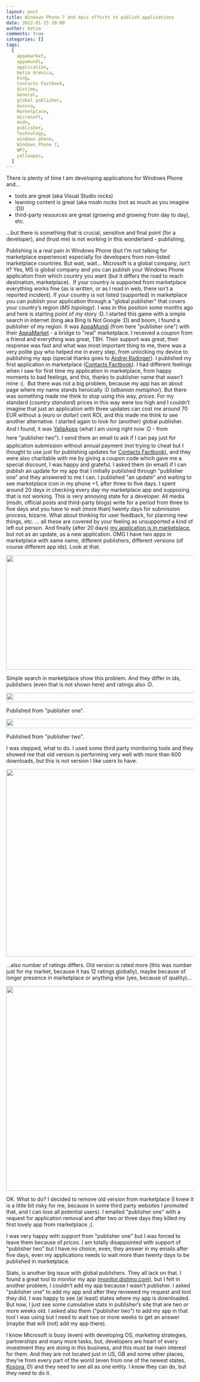 ```yaml
---
layout: post
title: Windows Phone 7 and epic efforts to publish applications
date: 2012-01-25 10:00
author: betim
comments: true
categories: []
tags:
  [
    appamarket,
    appamundi,
    application,
    betim drenica,
    bing,
    Contacts Factbook,
    distimo,
    General,
    global publisher,
    kosova,
    Marketplace,
    microsoft,
    msdn,
    publisher,
    Technology,
    windows phone,
    Windows Phone 7,
    WP7,
    yallaapps,
  ]
---
```


There is plenty of time I am developing applications for Windows Phone and...

<ul>
	<li>tools are great (aka Visual Studio rocks)</li>
	<li>learning content is great (aka msdn rocks (not as much as you imagine :D))</li>
	<li>third-party resources are great (growing and growing from day to day), etc.</li>
</ul>
...but there is something that is crucial, sensitive and final point (for a developer), and (trust me) is not working in this wonderland - publishing.<!--more-->

Publishing is a real pain in Windows Phone (but I'm not talking for marketplace experience) especially for developers from non-listed marketplace countries. But wait, wait... Microsoft is a global company, isn't it? Yes, MS is global company and you can publish your Windows Phone application from which country you want (but it differs the road to reach destination, marketplace).  If your country is supported from marketplace everything works fine (as is written, or as I read in web, there isn't a reported incident). If your country is not listed (supported) in marketplace you can publish your application through a "global publisher" that covers your country’s region (<em>MS topology</em>). I was in this position some months ago and here is starting point of my story :D. I started this game with a simple search in internet (bing aka Bing Is Not Google :D) and boom, I found a publisher of my region. It was <a title="AppaMundi" href="http://appamundi.com/" target="_blank">AppaMundi</a> (from here "publisher one") with their <a title="AppaMarket" href="http://www.appamarket.com/" target="_blank">AppaMarket</a> - a bridge to "real" marketplace. I received a coupon from a friend and everything was great, TBH. Their support was great, their response was fast and what was most important thing to me, there was a very polite guy who helped me in every step, from unlocking my device to publishing my app (special thanks goes to <a title="Andrej Radinger" href="https://twitter.com/#!/andrejrad" target="_blank">Andrej Radinger</a>). I published my first application in marketplace (<a title="Contacts Factbook" href="http://www.windowsphone.com/en-us/apps/da94664d-30f1-4b63-b471-dcbdc3a695e0" target="_blank">Contacts Factbook</a>). I had different feelings when I saw for first time my application in marketplace, from happy moments to bad feelings, and this, thanks to publisher name that wasn’t mine :(.  But there was not a big problem, because my app has an about page where my name stands heroically :D (<em>albanian metaphor</em>). But there was something made me think to stop using this way, <em>prices</em>. For my standard (<em>country standard</em>) prices in this way were too high and I couldn’t imagine that just an application with three updates can cost me around 70 EUR without a (euro or dollar) cent ROI, and this made me think to see another alternative. I started again to look for (another) global publisher. And I found, it was <a title="yallaapps" href="http://www.yallaapps.com/" target="_blank">YallaApps</a> (what I am using right now :D - <span style="line-height:24px;">from here </span><span style="line-height:24px;">"publisher two"</span>). I send them an email to ask if I can pay just for application submission without annual payment (not trying to cheat but I thought to use just for publishing updates for <a title="Contacts Factbook" href="http://www.windowsphone.com/en-us/apps/da94664d-30f1-4b63-b471-dcbdc3a695e0" target="_blank">Contacts Factbook</a>), and they were also charitable with me by giving a coupon code which gave me a special discount, I was happy and grateful. I asked them (in email) if I can publish an update for my app that I initially published through "publisher one" and they answered to me I can. I published "an update" and waiting to see marketplace icon in my phone +1, after three to five days. I spent around 20 days in checking every day my marketplace app and supposing that is not working. This is very annoying state for a developer. All media (msdn, official posts and third-party blogs) write for a period from three to five days and you have to wait (more than) twenty days for submission process, bizarre. What about thinking for user feedback, for planning new things, etc. … all these are covered by your feeling as unsupported a kind of left out person. And finally (after 20 days) <a title="Contacts Factbook" href="http://www.windowsphone.com/en-us/apps/da94664d-30f1-4b63-b471-dcbdc3a695e0" target="_blank">my application is in marketplace</a>, but not as an update, as a new application. OMG I have two apps in marketplace with same name, different publishers, different versions (of course different app ids). Look at that.

<a href="http://blog.betimdrenica.com/wp-content/uploads/2012/01/cfb-pub-01.png"><img class="aligncenter size-full wp-image-286" title="cfb-pub-01" src="http://blog.betimdrenica.com/wp-content/uploads/2012/01/cfb-pub-01.png" alt="" width="640" height="308" /></a>

Simple search in marketplace show this problem. And they differ in ids, publishers (even that is not shown here) and ratings also :D.

<a href="http://blog.betimdrenica.com/wp-content/uploads/2012/01/cfb-pub-02.png"><img class="aligncenter size-full wp-image-287" title="cfb-pub-02" src="http://blog.betimdrenica.com/wp-content/uploads/2012/01/cfb-pub-02.png" alt="" width="640" height="25" /></a>

Published from "publisher one".

<a href="http://blog.betimdrenica.com/wp-content/uploads/2012/01/cfb-pub-03.png"><img class="aligncenter size-full wp-image-288" title="cfb-pub-03" src="http://blog.betimdrenica.com/wp-content/uploads/2012/01/cfb-pub-03.png" alt="" width="640" height="25" /></a>

Published from "publisher two".

I was stepped, what to do. I used some third party monitoring tools and they showed me that old version is performing very well with more than 600 downloads, but this is not version I like users to have.

<a href="http://blog.betimdrenica.com/wp-content/uploads/2012/01/cfb-pub-04.png"><img class="aligncenter size-full wp-image-289" title="cfb-pub-04" src="http://blog.betimdrenica.com/wp-content/uploads/2012/01/cfb-pub-04.png" alt="" width="640" height="504" /></a>

…also number of ratings differs. Old version is rated more (this was number just for my market, because it has 12 ratings globally), maybe because of longer presence in marketplace or anything else (yes, because of quality)…

<a href="http://blog.betimdrenica.com/wp-content/uploads/2012/01/cfb-pub-05.png"><img class="aligncenter size-full wp-image-290" title="cfb-pub-05" src="http://blog.betimdrenica.com/wp-content/uploads/2012/01/cfb-pub-05.png" alt="" width="640" height="550" /></a>

OK. What to do? I decided to remove old version from marketplace (I knew it is a little bit risky for me, because in some third party websites I promoted that, and I can lose all potential users).
I emailed "publisher one" with a request for application removal and after two or three days they killed my first lovely app from marketplace ;(.

I was very happy with <em>support</em> from "publisher one" but I was forced to leave them because of <em>prices</em>. I am totally disappointed with support of "publisher two" but I have no choice, even, they answer in my emails after five days, even my applications needs to wait more than twenty days to be published in marketplace.

Stats, is another big issue with global publishers. They all lack on that. I found a great tool to monitor my app (<a title="Monitor in Distimo" href="http://monitor.distimo.com/" target="_blank">monitor.distimo.com</a>), but I felt in another problem, I couldn’t add my app because I wasn’t publisher. I asked "publisher one" to add my app and after they reviewed my request and tool they did. I was happy to see (at least) states where my app is downloaded. But now, I just see some cumulative stats in publisher’s site that are two or more weeks old. I asked also them ("publisher two") to add my app in that tool I was using but I need to wait two or more weeks to get an answer (maybe that will (not) add my app there).

I know Microsoft is busy (even) with developing OS, marketing strategies, partnerships and many more tasks, but, developers are heart of every investment they are doing in this business, and this must be main interest for them. And they are not located just in US, GB and some other places, they're from every part of the world (even from one of the newest states, <a title="Kosova" href="http://en.wikipedia.org/wiki/Kosovo" target="_blank">Kosova </a>:D) and they need to see all as one entity. I know they can do, but they need to do it.
